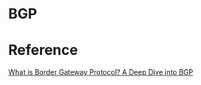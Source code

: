# BGP




# Reference

[What is Border Gateway Protocol? A Deep Dive into BGP](https://www.youtube.com/watch?v=Kb4SoFSRcD0)
